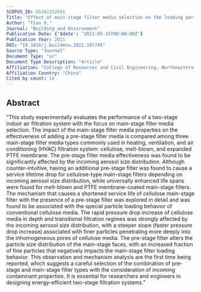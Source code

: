 ```yaml
---
SCOPUS_ID: 85102152501
Title: "Effect of main-stage filter media selection on the loading performance of a two-stage filtration system"
Author: "Tian X."
Journal: "Building and Environment"
Publication Date: {'$date': '2021-05-15T00:00:00Z'}
Publication Year: 2021
DOI: "10.1016/j.buildenv.2021.107745"
Source Type: "Journal"
Document Type: "ar"
Document Type Description: "Article"
Affiliation: "College of Resources and Civil Engineering, Northeastern University"
Affiliation Country: "China"
Cited by count: 14
---
```


## Abstract
"This study experimentally evaluates the performance of a two-stage indoor air filtration system with the focus on main-stage filter media selection. The impact of the main-stage filter media properties on the effectiveness of adding a pre-stage filter media is compared among three main-stage filter media types commonly used in heating, ventilation, and air conditioning (HVAC) filtration system: cellulose, melt-blown, and expanded PTFE membrane. The pre-stage filter media effectiveness was found to be significantly affected by the incoming aerosol size distribution. Although counter-intuitive, having an additional pre-stage filter was found to cause a service lifetime drop for cellulose-type main-stage filters depending on incoming aerosol size distribution, while universally enhanced life spans were found for melt-blown and PTFE membrane-coated main-stage filters. The mechanism that causes a shortened service life of cellulose main-stage filter with the presence of a pre-stage filter was explored in detail and was found to be associated with the special particle loading behavior of conventional cellulose media. The rapid pressure drop increase of cellulose media in depth and transitional filtration regimes was strongly affected by the incoming aerosol size distribution, with a steeper slope (faster pressure drop increase) associated with finer particles penetrating more deeply into the inhomogeneous pores of cellulose media. The pre-stage filter alters the particle size distribution of the main-stage faces, with an increased fraction of fine particles that negatively impacts the main-stage filter loading behavior. This observation and mechanism analysis are the first time being reported, which suggests a careful selection of the combination of pre-stage and main-stage filter types with the consideration of incoming contaminant properties. It is essential for researchers and engineers in designing energy-efficient two-stage filtration systems."
